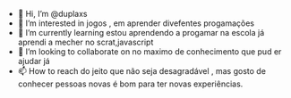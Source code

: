 - 👋 Hi, I’m @duplaxs
- 👀 I’m interested in jogos , em aprender divefentes progamações
- 🌱 I’m currently learning estou aprendendo a progamar na escola já aprendi a mecher no scrat,javascript
- 💞️ I’m looking to collaborate on no maximo de conhecimento que pud er ajudar já
- 📫 How to reach do jeito que não seja desagradável , mas gosto de conhecer pessoas novas é bom para ter novas experiências.

<!---
duplaxs/duplaxs is a ✨ special ✨ repository because its `README.md` (this file) appears on your GitHub profile.
You can click the Preview link to take a look at your changes.
--->
